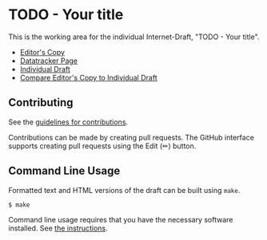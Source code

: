 # TODO - Your title

This is the working area for the individual Internet-Draft, "TODO - Your title".

* [Editor's Copy](https://giralt.github.io/draft-rcr-opsawg-operational-compute-metrics/#go.draft-rcr-opsawg-operational-compute-metrics.html)
* [Datatracker Page](https://datatracker.ietf.org/doc/draft-rcr-opsawg-operational-compute-metrics)
* [Individual Draft](https://datatracker.ietf.org/doc/html/draft-rcr-opsawg-operational-compute-metrics)
* [Compare Editor's Copy to Individual Draft](https://giralt.github.io/draft-rcr-opsawg-operational-compute-metrics/#go.draft-rcr-opsawg-operational-compute-metrics.diff)


## Contributing

See the
[guidelines for contributions](https://github.com/giralt/draft-rcr-opsawg-operational-compute-metrics/blob/main/CONTRIBUTING.md).

Contributions can be made by creating pull requests.
The GitHub interface supports creating pull requests using the Edit (✏) button.


## Command Line Usage

Formatted text and HTML versions of the draft can be built using `make`.

```sh
$ make
```

Command line usage requires that you have the necessary software installed.  See
[the instructions](https://github.com/martinthomson/i-d-template/blob/main/doc/SETUP.md).

